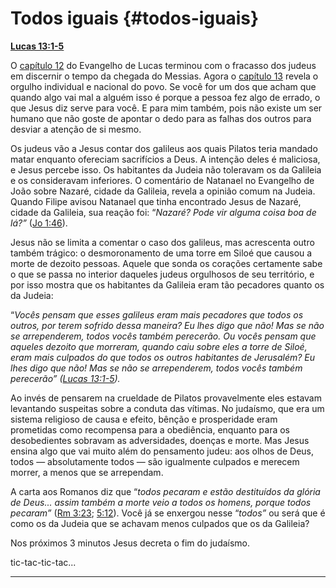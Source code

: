 # Todos iguais {#todos-iguais}

[**Lucas 13:1-5**](http://bibliaonline.com.br/acf/lc/13/1-5)

O [capítulo 12](http://bibliaonline.com.br/acf/lc/12) do Evangelho de Lucas terminou com o fracasso dos judeus em discernir o tempo da chegada do Messias. Agora o [capítulo 13](http://bibliaonline.com.br/acf/lc/13) revela o orgulho individual e nacional do povo. Se você for um dos que acham que quando algo vai mal a alguém isso é porque a pessoa fez algo de errado, o que Jesus diz serve para você. E para mim também, pois não existe um ser humano que não goste de apontar o dedo para as falhas dos outros para desviar a atenção de si mesmo.

Os judeus vão a Jesus contar dos galileus aos quais Pilatos teria mandado matar enquanto ofereciam sacrifícios a Deus. A intenção deles é maliciosa, e Jesus percebe isso. Os habitantes da Judeia não toleravam os da Galileia e os consideravam inferiores. O comentário de Natanael no Evangelho de João sobre Nazaré, cidade da Galileia, revela a opinião comum na Judeia. Quando Filipe avisou Natanael que tinha encontrado Jesus de Nazaré, cidade da Galileia, sua reação foi: “_Nazaré? Pode vir alguma coisa boa de lá?”_ ([Jo 1:46](http://bibliaonline.com.br/acf/jo/1/46)).

Jesus não se limita a comentar o caso dos galileus, mas acrescenta outro também trágico: o desmoronamento de uma torre em Siloé que causou a morte de dezoito pessoas. Aquele que sonda os corações certamente sabe o que se passa no interior daqueles judeus orgulhosos de seu território, e por isso mostra que os habitantes da Galileia eram tão pecadores quanto os da Judeia:

“_Vocês pensam que esses galileus eram mais pecadores que todos os outros, por terem sofrido dessa maneira? Eu lhes digo que não! Mas se não se arrependerem, todos vocês também perecerão. Ou vocês pensam que aqueles dezoito que morreram, quando caiu sobre eles a torre de Siloé, eram mais culpados do que todos os outros habitantes de Jerusalém? Eu lhes digo que não! Mas se não se arrependerem, todos vocês também perecerão” (_[_Lucas 13:1-5_](http://bibliaonline.com.br/acf/lc/13/1-5)_)._

Ao invés de pensarem na crueldade de Pilatos provavelmente eles estavam levantando suspeitas sobre a conduta das vítimas. No judaísmo, que era um sistema religioso de causa e efeito, bênção e prosperidade eram prometidas como recompensa para a obediência, enquanto para os desobedientes sobravam as adversidades, doenças e morte. Mas Jesus ensina algo que vai muito além do pensamento judeu: aos olhos de Deus, todos — absolutamente todos — são igualmente culpados e merecem morrer, a menos que se arrependam.

A carta aos Romanos diz que “_todos pecaram e estão destituídos da glória de Deus... assim também a morte veio a todos os homens, porque todos pecaram”_ ([Rm 3:23](http://bibliaonline.com.br/acf/rm/3/23); [5:12](http://bibliaonline.com.br/acf/rm/5/12)). Você já se enxergou nesse “_todos”_ ou será que é como os da Judeia que se achavam menos culpados que os da Galileia?

Nos próximos 3 minutos Jesus decreta o fim do judaísmo.

tic-tac-tic-tac...

*****